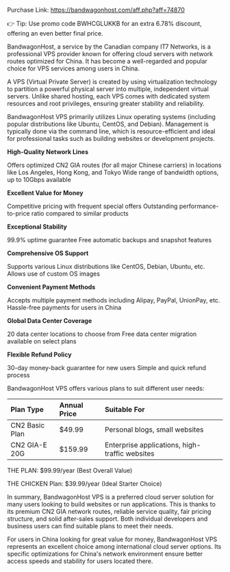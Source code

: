Purchase Link: https://bandwagonhost.com/aff.php?aff=74870

👉 Tip: Use promo code BWHCGLUKKB for an extra 6.78% discount, offering an even better final price.

BandwagonHost, a service by the Canadian company IT7 Networks, is a professional VPS provider known for offering cloud servers with network routes optimized for China. It has become a well-regarded and popular choice for VPS services among users in China.

A VPS (Virtual Private Server) is created by using virtualization technology to partition a powerful physical server into multiple, independent virtual servers. Unlike shared hosting, each VPS comes with dedicated system resources and root privileges, ensuring greater stability and reliability.

BandwagonHost VPS primarily utilizes Linux operating systems (including popular distributions like Ubuntu, CentOS, and Debian). Management is typically done via the command line, which is resource-efficient and ideal for professional tasks such as building websites or development projects.

**High-Quality Network Lines**

Offers optimized CN2 GIA routes (for all major Chinese carriers) in locations like Los Angeles, Hong Kong, and Tokyo
Wide range of bandwidth options, up to 10Gbps available

**Excellent Value for Money**

Competitive pricing with frequent special offers
Outstanding performance-to-price ratio compared to similar products

**Exceptional Stability**

99.9% uptime guarantee
Free automatic backups and snapshot features

**Comprehensive OS Support**

Supports various Linux distributions like CentOS, Debian, Ubuntu, etc.
Allows use of custom OS images

**Convenient Payment Methods**

Accepts multiple payment methods including Alipay, PayPal, UnionPay, etc.
Hassle-free payments for users in China

**Global Data Center Coverage**

20 data center locations to choose from
Free data center migration available on select plans

**Flexible Refund Policy**

30-day money-back guarantee for new users
Simple and quick refund process

BandwagonHost VPS offers various plans to suit different user needs:

| Plan Type         | Annual Price | Suitable For                             |
| :---------------- | :----------- | :--------------------------------------- |
| CN2 Basic Plan    | $49.99       | Personal blogs, small websites           |
| CN2 GIA-E 20G     | $159.99      | Enterprise applications, high-traffic websites |

THE PLAN: $99.99/year (Best Overall Value)

THE CHICKEN Plan: $39.99/year (Ideal Starter Choice)

In summary, BandwagonHost VPS is a preferred cloud server solution for many users looking to build websites or run applications. This is thanks to its premium CN2 GIA network routes, reliable service quality, fair pricing structure, and solid after-sales support. Both individual developers and business users can find suitable plans to meet their needs.

For users in China looking for great value for money, BandwagonHost VPS represents an excellent choice among international cloud server options. Its specific optimizations for China's network environment ensure better access speeds and stability for users located there.
